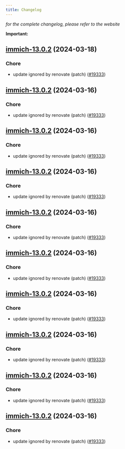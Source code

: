 ```yaml
---
title: Changelog
---
```



*for the complete changelog, please refer to the website*

**Important:**


## [immich-13.0.2](https://github.com/truecharts/charts/compare/immich-13.0.1...immich-13.0.2) (2024-03-18)

### Chore



- update ignored by renovate (patch) ([#19333](https://github.com/truecharts/charts/issues/19333))


## [immich-13.0.2](https://github.com/truecharts/charts/compare/immich-13.0.1...immich-13.0.2) (2024-03-16)

### Chore



- update ignored by renovate (patch) ([#19333](https://github.com/truecharts/charts/issues/19333))


## [immich-13.0.2](https://github.com/truecharts/charts/compare/immich-13.0.1...immich-13.0.2) (2024-03-16)

### Chore



- update ignored by renovate (patch) ([#19333](https://github.com/truecharts/charts/issues/19333))


## [immich-13.0.2](https://github.com/truecharts/charts/compare/immich-13.0.1...immich-13.0.2) (2024-03-16)

### Chore



- update ignored by renovate (patch) ([#19333](https://github.com/truecharts/charts/issues/19333))


## [immich-13.0.2](https://github.com/truecharts/charts/compare/immich-13.0.1...immich-13.0.2) (2024-03-16)

### Chore



- update ignored by renovate (patch) ([#19333](https://github.com/truecharts/charts/issues/19333))


## [immich-13.0.2](https://github.com/truecharts/charts/compare/immich-13.0.1...immich-13.0.2) (2024-03-16)

### Chore



- update ignored by renovate (patch) ([#19333](https://github.com/truecharts/charts/issues/19333))


## [immich-13.0.2](https://github.com/truecharts/charts/compare/immich-13.0.1...immich-13.0.2) (2024-03-16)

### Chore



- update ignored by renovate (patch) ([#19333](https://github.com/truecharts/charts/issues/19333))


## [immich-13.0.2](https://github.com/truecharts/charts/compare/immich-13.0.1...immich-13.0.2) (2024-03-16)

### Chore



- update ignored by renovate (patch) ([#19333](https://github.com/truecharts/charts/issues/19333))


## [immich-13.0.2](https://github.com/truecharts/charts/compare/immich-13.0.1...immich-13.0.2) (2024-03-16)

### Chore



- update ignored by renovate (patch) ([#19333](https://github.com/truecharts/charts/issues/19333))


## [immich-13.0.2](https://github.com/truecharts/charts/compare/immich-13.0.1...immich-13.0.2) (2024-03-16)

### Chore



- update ignored by renovate (patch) ([#19333](https://github.com/truecharts/charts/issues/19333))

